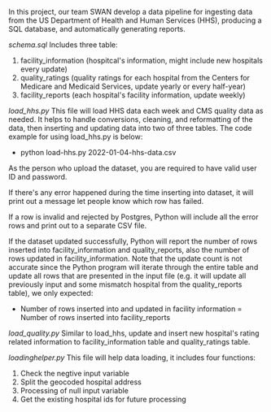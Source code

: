 
In this project, our team SWAN develop a data pipeline for ingesting data from the US Department of Health and Human Services (HHS), producing a SQL database, and automatically generating reports.

*schema.sql* Includes three table: 
1. facility_information (hospitcal's information, might include new hospitals every update) 
2. quality_ratings (quality ratings for each hospital from the Centers for Medicare and Medicaid Services, update yearly or every half-year) 
3. facility_reports (each hospital's facility information, update weekly)

*load_hhs.py* This file will load HHS data each week and CMS quality data as needed. It helps to handle conversions, cleaning, and reformatting of the data, then inserting and updating data into two of three tables. The code example for using load_hhs.py is below:

 - python load-hhs.py 2022-01-04-hhs-data.csv

As the person who upload the dataset, you are required to have valid user ID and password.

If there's any error happened during the time inserting into dataset, it will print out a message let people know which row has failed.

If a row is invalid and rejected by Postgres, Python will include all the error rows and print out to a separate CSV file.

If the dataset updated successfully, Python will report the number of rows inserted into facility_information and quality_reports, also the number of rows updated in facility_information. Note that the update count is not accurate since the Python program will iterate through the entire table and update all rows that are presented in the input file (e.g. it will update all previously input and some mismatch hospital from the quality_reports table), we only expected:

- Number of rows inserted into and updated in facility information = Number of rows inserted into facility_reports

*load_quality.py* Similar to load_hhs, update and insert new hospital's rating related information to facility_information table and quality_ratings table.

*loadinghelper.py* This file will help data loading, it includes four functions:
1. Check the negtive input variable
2. Split the geocoded hospital address
3. Processing of null input variable
4. Get the existing hospital ids for future processing
